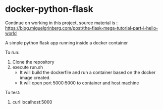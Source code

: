 # docker-python-flask

Continue on working in this project, source material is : https://blog.miguelgrinberg.com/post/the-flask-mega-tutorial-part-i-hello-world


A simple python  flask app running inside a docker container 

To run:
1. Clone the repository
2. execute run.sh 
   * It will build the dockerfile and run a container based on the docker image created.
   * It will open port 5000:5000 to container and host machine

To test:
1. curl localhost:5000


